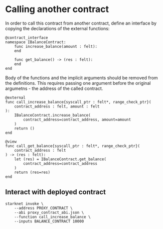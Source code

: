 # Calling another contract

In order to call this contract from another contract, define an interface by copying the declarations of the external functions:

```
@contract_interface
namespace IBalanceContract:
    func increase_balance(amount : felt):
    end

    func get_balance() -> (res : felt):
    end
end
```

Body of the functions and the implicit arguments should be removed from the definitions. This requires passing one argument before the original argumetns - the address of the called contract.

```
@external
func call_increase_balance{syscall_ptr : felt*, range_check_ptr}(
    contract_address : felt, amount : felt
):
    IBalanceContract.increase_balance(
        contract_address=contract_address, amount=amount
    )
    return ()
end

@view
func call_get_balance{syscall_ptr : felt*, range_check_ptr}(
    contract_address : felt
) -> (res : felt):
    let (res) = IBalanceContract.get_balance(
        contract_address=contract_address
    )
    return (res=res)
end
```

## Interact with deployed contract

```
starknet invoke \
    --address PROXY_CONTRACT \
    --abi proxy_contract_abi.json \
    --function call_increase_balance \
    --inputs BALANCE_CONTRACT 10000
```
